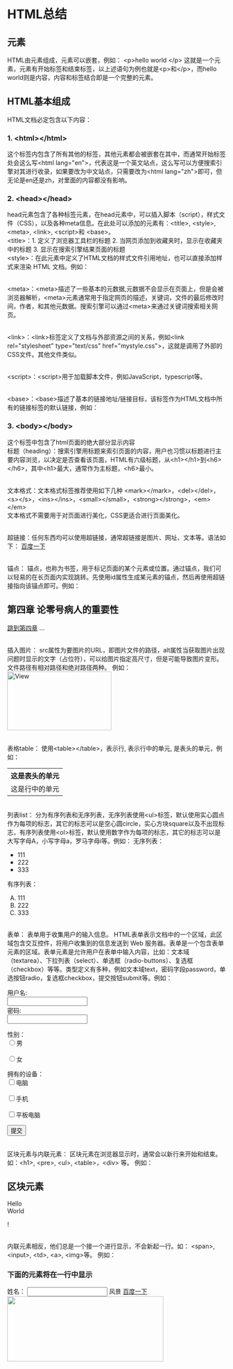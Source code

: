 # HTML总结

## 元素
HTML由元素组成，元素可以嵌套，例如：
\<p>hello world \</p>
这就是一个元素，元素有开始标签和结束标签，以上述语句为例也就是\<p>和\</p>，而hello world则是内容，内容和标签结合即是一个完整的元素。

## HTML基本组成
HTML文档必定包含以下内容：
### 1. \<html>\</html>
这个标签内包含了所有其他的标签，其他元素都会被嵌套在其中，而通常开始标签处会这么写\<html lang="en">，代表这是一个英文站点，这么写可以方便搜索引擎对其进行收录，如果要改为中文站点，只需要改为\<html lang="zh">即可，但无论是en还是zh，对里面的内容都没有影响。
### 2. \<head>\</head>
head元素包含了各种标签元素，在head元素中，可以插入脚本（script），样式文件（CSS），以及各种meta信息。在此处可以添加的元素有：\<title>, \<style>, \<meta>, \<link>, \<script>和 \<base>。
<br> \<title>：1. 定义了浏览器工具栏的标题  2. 当网页添加到收藏夹时，显示在收藏夹中的标题  3. 显示在搜索引擎结果页面的标题
<br> \<style>：在此元素中定义了HTML文档的样式文件引用地址，也可以直接添加样式来渲染 HTML 文档。例如：
<style>
    @import url(style.css);
</style>

<style>
      .old-browser-tip .title {
        background: #00a1d6;
        text-align: center;
        padding: 10px 0;
        color: #fff;
      }
</style>

<br> \<meta>：\<meta>描述了一些基本的元数据,元数据不会显示在页面上，但是会被浏览器解析，\<meta>元素通常用于指定网页的描述，关键词，文件的最后修改时间，作者，和其他元数据。搜索引擎可以通过\<meta>来通过关键词搜索相关网页。

<br> \<link>：\<link>标签定义了文档与外部资源之间的关系，例如\<link rel="stylesheet" type="text/css" href="mystyle.css">，这就是调用了外部的CSS文件。其他文件类似。

<br> \<script>：\<script>用于加载脚本文件，例如JavaScript，typescript等。

<br> \<base>：\<base>描述了基本的链接地址/链接目标，该标签作为HTML文档中所有的链接标签的默认链接，例如：
<base href="http://www.runoob.com/images/" target="_blank">

### 3. \<body>\</body> 
这个标签中包含了html页面的绝大部分显示内容
<br> 标题（heading）：搜索引擎用标题来索引页面的内容，用户也习惯以标题进行主要内容浏览，以决定是否查看该页面，HTML有六级标题，从\<h1>\</h1>到\<h6>\</h6>，其中\<h1>最大，通常作为主标题，\<h6>最小。

<br> 文本格式：文本格式标签推荐使用如下几种
\<mark>\</mark>，\<del>\</del>，\<s>\</s>，\<ins>\</ins>，\<small>\</small>，\<strong>\</strong>，\<em>\</em>
<br>文本格式不需要用于对页面进行美化，CSS更适合进行页面美化。

<br>超链接：任何东西均可以使用超链接，通常超链接是图片、网址、文本等。语法如下：
<a href="https://www.baidu.com/" target="_blank">百度一下</a>

<br>锚点：
锚点，也称为书签，用于标记页面的某个元素或位置。通过锚点，我们可以轻易的在长页面内实现跳转。先使用id属性生成某元素的锚点，然后再使用超链接指向该锚点即可。例如：
<!-- 文档其余部分 -->
<h2 id="C4">第四章 论零号病人的重要性</h2>
<!-- 文档其余部分 -->
<a href="#C4">跳到第四章</a>
<!-- 文档其余部分 -->
...

<br>插入图片：
src属性为要图片的URL，即图片文件的路径，alt属性当获取图片出现问题时显示的文字（占位符），可以给图片指定高尺寸，但是可能导致图片变形。文件路径有相对路径和绝对路径两种。
例如：
<img src="https://img1.baidu.com/it/u=1919509102,1927615551&fm=253&fmt=auto&app=138&f=JPEG?w=889&h=500" alt="View" width="240" height="135">

<br>表格table：
使用\<table>\</table>，<tr>表示行, <td>表示行中的单元, <th>是表头的单元，例如：
<table>
  <tr>
    <th>这是表头的单元</th>
  </tr>
  <tr>
    <td>这是行中的单元</td>
  </tr>
</table>

<br>列表list：
分为有序列表和无序列表，无序列表使用\<ul>标签，默认使用实心圆点作为每项的标志，其它的标志可以是空心圆circle，实心方块square以及不出现标志，有序列表使用\<ol>标签，默认使用数字作为每项的标志，其它的标志可以是大写字母A，小写字母a，罗马字母i等。例如：
无序列表：
<ul type="square">
  <li>111</li>
  <li>222</li>
  <li>333</li>
</ul>

有序列表：
<ol type="A">
  <li>111</li>
  <li>222</li>
  <li>333</li>
</ol>

<br>表单：
表单用于收集用户的输入信息。
HTML表单表示文档中的一个区域，此区域包含交互控件，将用户收集到的信息发送到 Web 服务器。表单是一个包含表单元素的区域。表单元素是允许用户在表单中输入内容，比如：文本域（textarea）、下拉列表（select）、单选框（radio-buttons）、复选框（checkbox）等等。类型定义有多种，例如文本域text，密码字段password，单选按钮radio，复选框checkbox，提交按钮submit等。例如：
<form action="">
用户名: 
<br><input type="text" name="user"><br>
密码: 
<br><input type="password" name="password">

性别：
<br><input type="radio" name="sex" value="male">男<br>
<br><input type="radio" name="sex" value="female">女

拥有的设备：
<br><input type="checkbox" name="equipment" value="computer">电脑<br>
<br><input type="checkbox" name="equipment" value="phone">手机<br>
<br><input type="checkbox" name="equipment" value="pad">平板电脑

<input type="submit" value="提交">
</form>

<br>区块元素与内联元素：
区块元素在浏览器显示时，通常会以新行来开始和结束。如：\<h1>, \<pre>, \<ul>, \<table>，\<div> 等。
例如：
<h2>区块元素</h2>
<div>Hello</div>
<div>World</div>
<p>!</p>

<br>内联元素相反，他们总是一个接一个进行显示，不会新起一行。如： \<span>, \<input>, \<td>, \<a>, \<img>等。
例如：
<h3>下面的元素将在一行中显示</h3>
<span>姓名：</span>
<input name="username">
<span>风景</span>
<a href="https://baidu.com">百度一下</a>
<img src="https://gimg2.baidu.com/image_search/src=http%3A%2F%2Fimg.jj20.com%2Fup%2Fallimg%2F4k%2Fs%2F02%2F2109242259192W5-0-lp.jpg&refer=http%3A%2F%2Fimg.jj20.com&app=2002&size=f9999,10000&q=a80&n=0&g=0n&fmt=auto?sec=1658021598&t=7985f6e4e680a1057b67044d4b3be2ca" width="360" height="150">